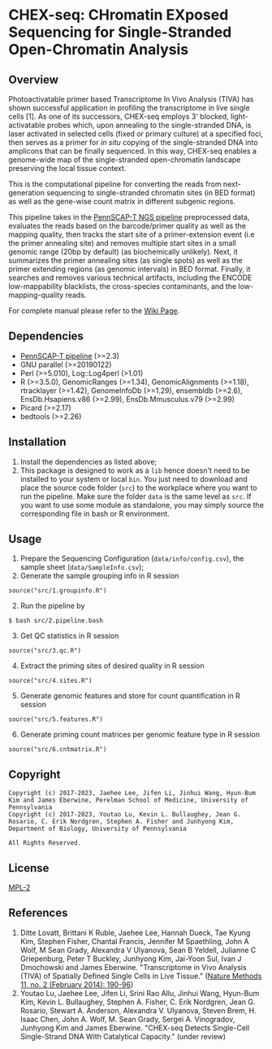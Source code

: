 # CHEX-seq: CHromatin EXposed Sequencing for Single-Stranded Open-Chromatin Analysis

## Overview
Photoactivatable primer based Transcriptome In Vivo Analysis (TIVA) has shown successful application in profiling the transcriptome in live single cells [1]. As one of its successors, CHEX-seq employs 3' blocked, light-activatable probes which, upon annealing to the single-stranded DNA, is laser activated in selected cells (fixed or primary culture) at a specified foci, then serves as a primer for *in situ* copying of the single-stranded DNA into amplicons that can be finally sequenced. In this way, CHEX-seq enables a genome-wide map of the single-stranded open-chromatin landscape preserving the local tissue context.

This is the computational pipeline for converting the reads from next-generation sequencing to single-stranded chromatin sites (in BED format) as well as the gene-wise count matrix in different subgenic regions. 

This pipeline takes in the [PennSCAP-T NGS pipeline](https://github.com/kimpenn/ngs-pipeline) preprocessed data, evaluates the reads based on the barcode/primer quality as well as the mapping quality, then tracks the start site of a primer-extension event (i.e the primer annealing site) and removes multiple start sites in a small genomic range (20bp by default) (as biochemically unlikely). Next, it summarizes the primer annealing sites (as single spots) as well as the primer extending regions (as genomic intervals) in BED format. Finally, it searches and removes various technical artifacts, including the ENCODE low-mappability blacklists, the cross-species contaminants, and the low-mapping-quality reads. 

For complete manual please refer to the [Wiki Page](doc/wiki.md).

## Dependencies
* [PennSCAP-T pipeline](https://github.com/safisher/ngs) (>=2.3)
* GNU parallel (>=20190122)
* Perl (>=5.010), Log::Log4perl (>1.01)
* R (>=3.5.0), GenomicRanges (>=1.34), GenomicAlignments (>=1.18), rtracklayer (>=1.42), GenomeInfoDb (>=1.29), ensembldb (>=2.6), EnsDb.Hsapiens.v86 (>=2.99), EnsDb.Mmusculus.v79 (>=2.99)
* Picard (>=2.17)
* bedtools (>=2.26)

## Installation
1. Install the dependencies as listed above;
2. This package is designed to work as a `lib` hence doesn't need to be installed to your system or local `bin`. You just need to download and place the source code folder (`src`) to the workplace where you want to run the pipeline. Make sure the folder `data` is the same level as `src`. If you want to use some module as standalone, you may simply source the corresponding file in bash or R environment. 

## Usage
1. Prepare the Sequencing Configuration (`data/info/config.csv`), the sample sheet (`data/SampleInfo.csv`);
2. Generate the sample grouping info in R session
```
source("src/1.groupinfo.R")
``` 
2. Run the pipeline by
```
$ bash src/2.pipeline.bash
``` 
3. Get QC statistics in R session
```
source("src/3.qc.R")
```
4. Extract the priming sites of desired quality in R session
```
source("src/4.sites.R")
```
5. Generate genomic features and store for count quantification in R session
```
source("src/5.features.R")
```
6. Generate priming count matrices per genomic feature type in R session
```
source("src/6.cntmatrix.R")
```

## Copyright
```
Copyright (c) 2017-2023, Jaehee Lee, Jifen Li, Jinhui Wang, Hyun-Bum Kim and James Eberwine, Perelman School of Medicine, University of Pennsylvania
Copyright (c) 2017-2023, Youtao Lu, Kevin L. Bullaughey, Jean G. Rosario, C. Erik Nordgren, Stephen A. Fisher and Junhyong Kim, Department of Biology, University of Pennsylvania

All Rights Reserved.
```

## License
[MPL-2](https://www.mozilla.org/en-US/MPL/2.0/)

## References
1. Ditte Lovatt, Brittani K Ruble, Jaehee Lee, Hannah Dueck, Tae Kyung Kim, Stephen Fisher, Chantal Francis, Jennifer M Spaethling, John A Wolf, M Sean Grady, Alexandra V Ulyanova, Sean B Yeldell, Julianne C Griepenburg, Peter T Buckley, Junhyong Kim, Jai-Yoon Sul, Ivan J Dmochowski and James Eberwine. "Transcriptome in Vivo Analysis (TIVA) of Spatially Defined Single Cells in Live Tissue." ([Nature Methods 11, no. 2 (February 2014): 190-96](https://doi.org/10.1038/nmeth.2804))
2. Youtao Lu, Jaehee Lee, Jifen Li, Srini Rao Allu, Jinhui Wang, Hyun-Bum Kim, Kevin L. Bullaughey, Stephen A. Fisher, C. Erik Nordgren, Jean G. Rosario, Stewart A. Anderson, Alexandra V. Ulyanova, Steven Brem, H. Isaac Chen, John A. Wolf, M. Sean Grady, Sergei A. Vinogradov, Junhyong Kim and James Eberwine. "CHEX-seq Detects Single-Cell Single-Strand DNA With Catalytical Capacity." (under review)
